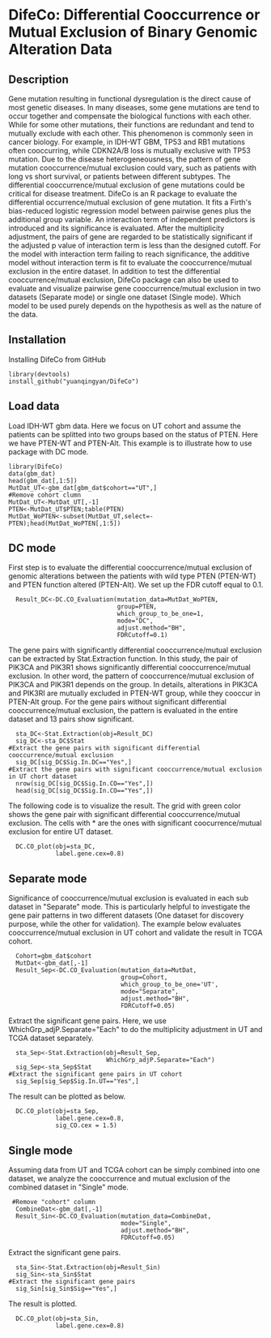 # DifeCo: Differential Cooccurrence or Mutual Exclusion of Binary Genomic Alteration Data

## Description
Gene mutation resulting in functional dysregulation is the direct cause of most genetic diseases. In many diseases, some gene mutations are tend to occur together and compensate the biological functions with each other. While for some other mutations, their functions are redundant and tend to mutually exclude with each other. This phenomenon is commonly seen in cancer biology. For example, in IDH-WT GBM, TP53 and RB1 mutations often cooccurring, while CDKN2A/B loss is mutually exclusive with TP53 mutation. Due to the disease heterogeneousness, the pattern of gene mutation cooccurrence/mutual exclusion could vary, such as patients with long vs short survival, or patients between different subtypes. The differential cooccurrence/mutual exclusion of gene mutations could be critical for disease treatment. DifeCo is an R package to evaluate the differential occurrence/mutual exclusion of gene mutation. It fits a Firth's bias-reduced logistic regression model between pairwise genes plus the additional group variable. An interaction term of independent predictors is introduced and its significance is evaluated. After the multiplicity adjustment, the pairs of gene are regarded to be statistically significant if the adjusted p value of interaction term is less than the designed cutoff. For the model with interaction term failing to reach significance, the additive model without interaction term is fit to evaluate the cooccurrence/mutual exclusion in the entire dataset. In addition to test the differential cooccurrence/mutual exclusion, DifeCo package can also be used to evaluate and visualize pairwise gene cooccurrence/mutual exclusion in two datasets (Separate mode) or single one dataset (Single mode). Which model to be used purely depends on the hypothesis as well as the nature of the data.
 

## Installation
Installing DifeCo from GitHub
```{r, eval=FALSE}
library(devtools)
install_github("yuanqingyan/DifeCo")
```
## Load data
Load IDH-WT gbm data. Here we focus on UT cohort and assume the patients can be splitted into two groups based on the status of PTEN. Here we have PTEN-WT and PTEN-Alt. This example is to illustrate how to use package with DC mode. 
```{r,eval=TRUE}
library(DifeCo)
data(gbm_dat)
head(gbm_dat[,1:5])
MutDat_UT<-gbm_dat[gbm_dat$cohort=="UT",]
#Remove cohort clumn
MutDat_UT<-MutDat_UT[,-1]
PTEN<-MutDat_UT$PTEN;table(PTEN)
MutDat_WoPTEN<-subset(MutDat_UT,select=-PTEN);head(MutDat_WoPTEN[,1:5])

```
## DC mode
First step is to evaluate the differential cooccurrence/mutual exclusion of genomic alterations between the patients with wild type PTEN (PTEN-WT) and PTEN function altered (PTEN-Alt). We set up the FDR cutoff equal to 0.1. 
```{r, eval=TRUE}
  Result_DC<-DC.CO_Evaluation(mutation_data=MutDat_WoPTEN,
                              group=PTEN,
                              which_group_to_be_one=1,
                              mode="DC",
                              adjust.method="BH",
                              FDRCutoff=0.1)
```
The gene pairs with significantly differential cooccurrence/mutual exclusion can be extracted by Stat.Extraction function. In this study, the pair of PIK3CA and PIK3R1 shows significantly differential cooccurrence/mutual exclusion. In other word, the pattern of cooccurrence/mutual exclusion of PIK3CA and PIK3R1 depends on the group. In details, alterations in PIK3CA and PIK3RI are mutually excluded in PTEN-WT group, while they cooccur in PTEN-Alt group. For the gene pairs without significant differential cooccurrence/mutual exclusion, the pattern is evaluated in the entire dataset and 13 pairs show significant.
```{r, eval=TRUE}
  sta_DC<-Stat.Extraction(obj=Result_DC)
  sig_DC<-sta_DC$Stat
#Extract the gene pairs with significant differential cooccurrence/mutual exclusion
  sig_DC[sig_DC$Sig.In.DC=="Yes",]
#Extract the gene pairs with significant cooccurrence/mutual exclusion in UT chort dataset
  nrow(sig_DC[sig_DC$Sig.In.CO=="Yes",])
  head(sig_DC[sig_DC$Sig.In.CO=="Yes",])
```
The following code is to visualize the result. The grid with green color shows the gene pair with significant differential cooccurrence/mutual exclusion. The cells with * are the ones with significant coocurrence/mutual exclusion for entire UT dataset.
```{r, eval=TRUE}
  DC.CO_plot(obj=sta_DC,
             label.gene.cex=0.8)
```

## Separate mode
Significance of cooccurrence/mutual exclusion is evaluated in each sub dataset in "Separate" mode. This is particularly helpful to investigate the gene pair patterns in two different datasets (One dataset for discovery purpose, while the other for validation). The example below evaluates cooccurrence/mutual exclusion in UT cohort and validate the result in TCGA cohort. 
```{r, eval=TRUE}
  Cohort=gbm_dat$cohort
  MutDat<-gbm_dat[,-1]
  Result_Sep<-DC.CO_Evaluation(mutation_data=MutDat,
                               group=Cohort,
                               which_group_to_be_one='UT',
                               mode="Separate",
                               adjust.method="BH",
                               FDRCutoff=0.05)
```
Extract the significant gene pairs. Here, we use WhichGrp_adjP.Separate="Each" to do the multiplicity adjustment in UT and TCGA dataset separately.
```{r, eval=TRUE}
  sta_Sep<-Stat.Extraction(obj=Result_Sep,
                           WhichGrp_adjP.Separate="Each")
  sig_Sep<-sta_Sep$Stat
#Extract the significant gene pairs in UT cohort
  sig_Sep[sig_Sep$Sig.In.UT=="Yes",]
```
The result can be plotted as below.
```{r, eval=TRUE}
  DC.CO_plot(obj=sta_Sep,
             label.gene.cex=0.8,
             sig_CO.cex = 1.5)
```


## Single mode
Assuming data from UT and TCGA cohort can be simply combined into one dataset, we analyze the cooccurrence and mutual exclusion of the combined dataset in "Single" mode.
```{r, eval=TRUE}
 #Remove "cohort" column
  CombineDat<-gbm_dat[,-1]
  Result_Sin<-DC.CO_Evaluation(mutation_data=CombineDat,
                               mode="Single",
                               adjust.method="BH",
                               FDRCutoff=0.05)
```
Extract the significant gene pairs.
```{r, eval=TRUE}
  sta_Sin<-Stat.Extraction(obj=Result_Sin)
  sig_Sin<-sta_Sin$Stat
#Extract the significant gene pairs
  sig_Sin[sig_Sin$Sig=="Yes",]
```
The result is plotted.
```{r, eval=TRUE}
  DC.CO_plot(obj=sta_Sin,
             label.gene.cex=0.8)
```
